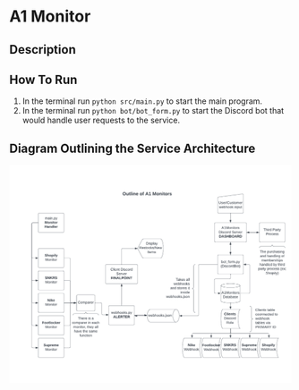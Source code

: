 # A1 Monitor

## Description

## How To Run
1. In the terminal run `python src/main.py` to start the main program.
2. In the terminal run `python bot/bot_form.py` to start the Discord bot that would handle user requests to the service.

## Diagram Outlining the Service Architecture
![diagram](a1Monitors-Outline.png)
